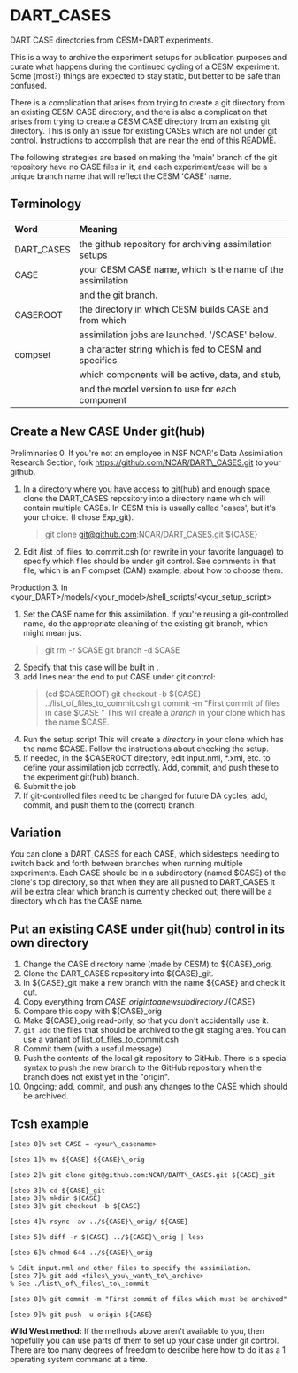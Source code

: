 # DART_CASES
DART CASE directories from CESM+DART experiments.

This is a way to archive the experiment setups for publication purposes
and curate what happens during the continued cycling of a CESM experiment.
Some (most?) things are expected to stay static, but better to be safe than confused.

There is a complication that arises from trying to create a git directory
from an existing CESM CASE directory, and there is also a complication that
arises from trying to create a CESM CASE directory from an existing git directory.
This is only an issue for existing CASEs which are not under git control.
Instructions to accomplish that are near the end of this README.

The following strategies are based on making the 'main' branch of the git repository
have no CASE files in it, and each experiment/case will be a unique branch name 
that will reflect the CESM 'CASE' name.


## Terminology

| Word | Meaning|
 :--------------- |:----------------------------------------------------------|
|DART\_CASES | the github repository for archiving assimilation setups|
|CASE       | your CESM CASE name, which is the name of the assimilation |
|           | and the git branch. |
|CASEROOT   | the directory in which CESM builds CASE and from which |
|           | assimilation jobs are launched.  '<cases>/$CASE' below. |
|compset    | a character string which is fed to CESM and specifies |
|           | which components will be active, data, and stub, |
|           | and the model version to use for each component |

## Create a New CASE Under git(hub)

Preliminaries
0. If you're not an employee in NSF NCAR's Data Assimilation Research Section,
   fork https://github.com/NCAR/DART\_CASES.git to your github.
1. In a directory where you have access to git(hub) and enough space,
   clone the DART\_CASES repository into a directory name which will contain multiple CASEs.
   In CESM this is usually called 'cases', but it's your choice.  (I chose Exp\_git).
   > git clone git@github.com:NCAR/DART\_CASES.git ${CASE}
2. Edit <cases>/list\_of\_files\_to\_commit.csh (or rewrite in your favorite language)
   to specify which files should be under git control.  See comments in that file,
   which is an F compset (CAM) example, about how to choose them.

Production
3. In <your\_DART>/models/<your\_model>/shell\_scripts/<your\_setup\_script>
   1. Set the CASE name for this assimilation.
      If you're reusing a git-controlled name, do the appropriate cleaning
      of the existing git branch, which might mean just
      > git rm -r $CASE
      > git branch -d $CASE
   2. Specify that this case will be built in <cases>.
   3. add lines near the end to put CASE under git control:
      > (cd $CASEROOT)
      > git checkout -b ${CASE}
      > ../list\_of\_files\_to\_commit.csh
      > git commit -m "First commit of files in case $CASE "
      This will create a *branch* in your <cases> clone which has the name $CASE.
4. Run the setup script
   This will create a *directory* in your <cases> clone which has the name $CASE.
   Follow the instructions about checking the setup.
5. If needed, in the $CASEROOT directory, edit input.nml, \*.xml, etc.
   to define your assimilation job correctly.
   Add, commit, and push these to the experiment git(hub) branch.
6. Submit the job
7. If git-controlled files need to be changed for future DA cycles,
   add, commit, and push them to the (correct) branch.

## Variation
You can clone a DART\_CASES for each CASE, which sidesteps needing to
switch back and forth between branches when running multiple experiments.
Each CASE should be in a subdirectory (named $CASE) of the clone's top directory,
so that when they are all pushed to DART\_CASES it will be extra clear
which branch is currently checked out; there will be a directory
which has the CASE name.


## Put an existing CASE under git(hub) control in its own directory

1.  Change the CASE directory name (made by CESM) to ${CASE}\_orig.
2.  Clone the DART\_CASES repository into ${CASE}\_git.
3.  In ${CASE}\_git make a new branch with the name ${CASE} and check it out.
4.  Copy everything from ${CASE}\_orig into a new subdirectory ./${CASE} 
5.  Compare this copy with ${CASE}\_orig
6.  Make ${CASE}\_orig read-only, so that you don't accidentally use it.
7.  `git add` the files that should be archived to the git staging area.  You can use a variant of list\_of\_files\_to\_commit.csh
8.  Commit them (with a useful message)
9.  Push the contents of the local git repository to GitHub. There is a special syntax to push the new branch to the GitHub repository when the branch does not exist yet in the "origin".
10.  Ongoing; add, commit, and push any changes to the CASE which should be archived.


## Tcsh example

```
[step 0]% set CASE = <your\_casename>

[step 1]% mv ${CASE} ${CASE}\_orig

[step 2]% git clone git@github.com:NCAR/DART\_CASES.git ${CASE}_git

[step 3]% cd ${CASE}_git
[step 3]% mkdir ${CASE}
[step 3]% git checkout -b ${CASE}

[step 4]% rsync -av ../${CASE}\_orig/ ${CASE}

[step 5]% diff -r ${CASE} ../${CASE}\_orig | less

[step 6]% chmod 644 ../${CASE}\_orig

% Edit input.nml and other files to specify the assimilation.
[step 7]% git add <files\_you\_want\_to\_archive>
% See ./list\_of\_files\_to\_commit

[step 8]% git commit -m "First commit of files which must be archived"

[step 9]% git push -u origin ${CASE}
```

**Wild West method:**
   If the methods above aren't available to you, then hopefully you can use parts of them
   to set up your case under git control.
   There are too many degrees of freedom to describe here how to do it as a
   1 operating system command at a time.


